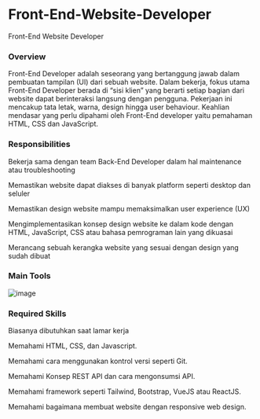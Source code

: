 # Front-End-Website-Developer
Front-End Website Developer


### Overview
Front-End Developer adalah seseorang yang bertanggung jawab dalam pembuatan tampilan (UI) dari sebuah website. Dalam bekerja, fokus utama Front-End Developer berada di “sisi klien” yang berarti setiap bagian dari website dapat berinteraksi langsung dengan pengguna. Pekerjaan ini mencakup tata letak, warna, design hingga user behaviour. Keahlian mendasar yang perlu dipahami oleh Front-End developer yaitu pemahaman HTML, CSS dan JavaScript.

### Responsibilities

Bekerja sama dengan team Back-End Developer dalam hal maintenance atau troubleshooting


Memastikan website dapat diakses di banyak platform seperti desktop dan seluler


Memastikan design website mampu memaksimalkan user experience (UX)


Mengimplementasikan konsep design website ke dalam kode dengan HTML, JavaScript, CSS atau bahasa pemrograman lain yang dikuasai


Merancang sebuah kerangka website yang sesuai dengan design yang sudah dibuat

### Main Tools

![image](https://user-images.githubusercontent.com/51072808/175753357-1037833a-339d-43cb-9bda-6bc6944e6c75.png)


### Required Skills
Biasanya dibutuhkan saat lamar kerja


Memahami HTML, CSS, dan Javascript.


Memahami cara menggunakan kontrol versi seperti Git.


Memahami Konsep REST API dan cara mengonsumsi API.


Memahami framework seperti Tailwind, Bootstrap, VueJS atau ReactJS.


Memahami bagaimana membuat website dengan responsive web design.

